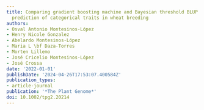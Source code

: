 ```yaml
---
title: Comparing gradient boosting machine and Bayesian threshold BLUP for genome-based
  prediction of categorical traits in wheat breeding
authors:
- Osval Antonio Montesinos-López
- Henry Nicole Gonzalez
- Abelardo Montesinos-López
- Maria L \bf Daza-Torres
- Morten Lillemo
- José Cricelio Montesinos-López
- José Crossa
date: '2022-01-01'
publishDate: '2024-04-26T17:53:07.400584Z'
publication_types:
- article-journal
publication: '*The Plant Genome*'
doi: 10.1002/tpg2.20214
---
```

